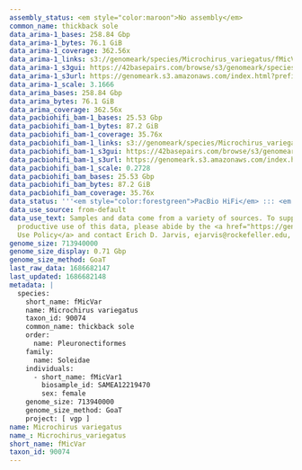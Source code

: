 ```yaml
---
assembly_status: <em style="color:maroon">No assembly</em>
common_name: thickback sole
data_arima-1_bases: 258.84 Gbp
data_arima-1_bytes: 76.1 GiB
data_arima-1_coverage: 362.56x
data_arima-1_links: s3://genomeark/species/Microchirus_variegatus/fMicVar1/genomic_data/arima/<br>
data_arima-1_s3gui: https://42basepairs.com/browse/s3/genomeark/species/Microchirus_variegatus/fMicVar1/genomic_data/arima/
data_arima-1_s3url: https://genomeark.s3.amazonaws.com/index.html?prefix=species/Microchirus_variegatus/fMicVar1/genomic_data/arima/
data_arima-1_scale: 3.1666
data_arima_bases: 258.84 Gbp
data_arima_bytes: 76.1 GiB
data_arima_coverage: 362.56x
data_pacbiohifi_bam-1_bases: 25.53 Gbp
data_pacbiohifi_bam-1_bytes: 87.2 GiB
data_pacbiohifi_bam-1_coverage: 35.76x
data_pacbiohifi_bam-1_links: s3://genomeark/species/Microchirus_variegatus/fMicVar1/genomic_data/pacbio_hifi/<br>
data_pacbiohifi_bam-1_s3gui: https://42basepairs.com/browse/s3/genomeark/species/Microchirus_variegatus/fMicVar1/genomic_data/pacbio_hifi/
data_pacbiohifi_bam-1_s3url: https://genomeark.s3.amazonaws.com/index.html?prefix=species/Microchirus_variegatus/fMicVar1/genomic_data/pacbio_hifi/
data_pacbiohifi_bam-1_scale: 0.2728
data_pacbiohifi_bam_bases: 25.53 Gbp
data_pacbiohifi_bam_bytes: 87.2 GiB
data_pacbiohifi_bam_coverage: 35.76x
data_status: '''<em style="color:forestgreen">PacBio HiFi</em> ::: <em style="color:forestgreen">Arima</em>'''
data_use_source: from-default
data_use_text: Samples and data come from a variety of sources. To support fair and
  productive use of this data, please abide by the <a href="https://genome10k.soe.ucsc.edu/data-use-policies/">Data
  Use Policy</a> and contact Erich D. Jarvis, ejarvis@rockefeller.edu, with any questions.
genome_size: 713940000
genome_size_display: 0.71 Gbp
genome_size_method: GoaT
last_raw_data: 1686682147
last_updated: 1686682148
metadata: |
  species:
    short_name: fMicVar
    name: Microchirus variegatus
    taxon_id: 90074
    common_name: thickback sole
    order:
      name: Pleuronectiformes
    family:
      name: Soleidae
    individuals:
      - short_name: fMicVar1
        biosample_id: SAMEA12219470
        sex: female
    genome_size: 713940000
    genome_size_method: GoaT
    project: [ vgp ]
name: Microchirus variegatus
name_: Microchirus_variegatus
short_name: fMicVar
taxon_id: 90074
---
```

